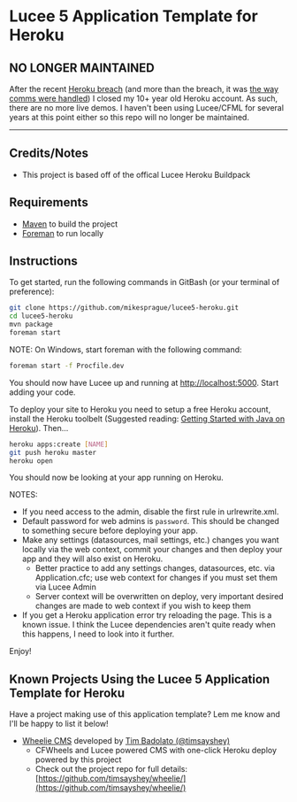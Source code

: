 # Lucee 5 Application Template for Heroku

## NO LONGER MAINTAINED

After the recent [Heroku breach](https://www.theregister.com/2022/04/21/github-stolen-oauth-tokens-used-in-breaches/) (and more than the breach, it was [the way comms were handled](https://www.theregister.com/2022/05/04/heroku_security_communication_dubbed_complete/)) I closed my 10+ year old Heroku account. As such, there are no more live demos. I haven't been using Lucee/CFML for several years at this point either so this repo will no longer be maintained.

---

<!--

[![Known Vulnerabilities](https://snyk.io/test/github/mikesprague/lucee5-heroku/badge.svg?targetFile=pom.xml)](https://snyk.io/test/github/mikesprague/lucee5-heroku?targetFile=pom.xml)

Blank application template to deploy [Lucee 5](http://lucee.org) apps on Heroku

---

[![Deploy](https://www.herokucdn.com/deploy/button.png)](https://heroku.com/deploy)

Demo: [https://lucee5.herokuapp.com](https://lucee5.herokuapp.com) | [https://lucee5.herokuapp.com/test.cfm](https://lucee5.herokuapp.com/test.cfm)

-->

## Credits/Notes

- This project is based off of the offical Lucee Heroku Buildpack

## Requirements

- [Maven](http://maven.apache.org/) to build the project
- [Foreman](https://github.com/ddollar/foreman) to run locally

## Instructions

To get started, run the following commands in GitBash (or your terminal of preference):

```bash
git clone https://github.com/mikesprague/lucee5-heroku.git
cd lucee5-heroku
mvn package
foreman start
```

NOTE: On Windows, start foreman with the following command:

```bash
foreman start -f Procfile.dev
```

You should now have Lucee up and running at <http://localhost:5000>. Start adding your code.

To deploy your site to Heroku you need to setup a free Heroku account, install the Heroku toolbelt (Suggested reading: [Getting Started with Java on Heroku](https://devcenter.heroku.com/articles/getting-started-with-java)). Then...

```bash
heroku apps:create [NAME]
git push heroku master
heroku open
```

You should now be looking at your app running on Heroku.

NOTES:

- If you need access to the admin, disable the first rule in urlrewrite.xml.
- Default password for web admins is `password`. This should be changed to something secure before deploying your app.
- Make any settings (datasources, mail settings, etc.) changes you want locally via the web context, commit your changes and then deploy your app and they will also exist on Heroku.
  - Better practice to add any settings changes, datasources, etc. via Application.cfc; use web context for changes if you must set them via Lucee Admin
  - Server context will be overwritten on deploy, very important desired changes are made to web context if you wish to keep them
- If you get a Heroku application error try reloading the page. This is a known issue. I think the Lucee dependencies aren't quite ready when this happens, I need to look into it further.

Enjoy!

## Known Projects Using the Lucee 5 Application Template for Heroku

Have a project making use of this application template? Lem me know and I'll be happy to list it below!

- [Wheelie CMS](https://github.com/timsayshey/wheelie/) developed by [Tim Badolato (@timsayshey)](https://github.com/timsayshey)
  - CFWheels and Lucee powered CMS with one-click Heroku deploy powered by this project
  - Check out the project repo for full details: [https://github.com/timsayshey/wheelie/](https://github.com/timsayshey/wheelie/)
